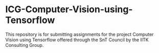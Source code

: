 # ICG-Computer-Vision-using-Tensorflow
This repository is for submitting assignments for the project Computer Vision using Tensorflow offered through the SnT Council by the IITK Consulting Group.

